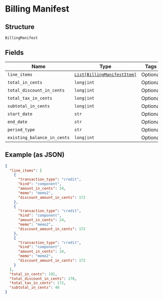 
# Billing Manifest

## Structure

`BillingManifest`

## Fields

| Name | Type | Tags | Description |
|  --- | --- | --- | --- |
| `line_items` | [`List[BillingManifestItem]`](../../doc/models/billing-manifest-item.md) | Optional | - |
| `total_in_cents` | `long\|int` | Optional | - |
| `total_discount_in_cents` | `long\|int` | Optional | - |
| `total_tax_in_cents` | `long\|int` | Optional | - |
| `subtotal_in_cents` | `long\|int` | Optional | - |
| `start_date` | `str` | Optional | - |
| `end_date` | `str` | Optional | - |
| `period_type` | `str` | Optional | - |
| `existing_balance_in_cents` | `long\|int` | Optional | - |

## Example (as JSON)

```json
{
  "line_items": [
    {
      "transaction_type": "credit",
      "kind": "component",
      "amount_in_cents": 24,
      "memo": "memo2",
      "discount_amount_in_cents": 172
    },
    {
      "transaction_type": "credit",
      "kind": "component",
      "amount_in_cents": 24,
      "memo": "memo2",
      "discount_amount_in_cents": 172
    },
    {
      "transaction_type": "credit",
      "kind": "component",
      "amount_in_cents": 24,
      "memo": "memo2",
      "discount_amount_in_cents": 172
    }
  ],
  "total_in_cents": 192,
  "total_discount_in_cents": 178,
  "total_tax_in_cents": 172,
  "subtotal_in_cents": 48
}
```

